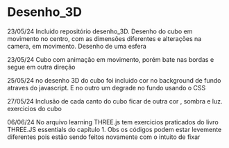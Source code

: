 # Desenho_3D
23/05/24
Incluido repositório desenho_3D. 
Desenho do cubo em movimento no centro, com as dimensões diferentes e alterações na camera, em movimento. 
Desenho de uma esfera 

23/05/24
Cubo com animação em movimento, porém bate nas bordas e segue em outra direção 

25/05/24
no desenho 3D do cubo foi incluido cor no background de fundo atraves do javascript. E no outro um degrade no fundo usando o CSS

27/05/24
Inclusão de cada canto do cubo ficar de outra cor , sombra e luz. exercicios do cubo 

06/06/24
No arquivo learning THREE.js tem exercicios praticados do livro THREE.JS essentials do capítulo 1. Obs os códigos podem estar levemente diferentes pois estão sendo feitos novamente com o intuito de fixar 

